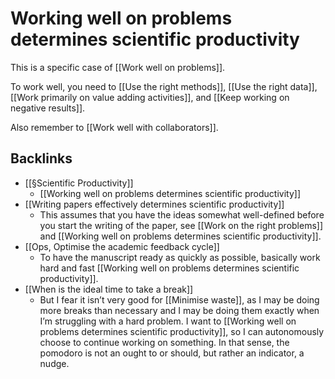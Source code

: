 # Working well on problems determines scientific productivity
This is a specific case of [[Work well on problems]].

To work well, you need to [[Use the right methods]], [[Use the right data]], [[Work primarily on value adding activities]], and [[Keep working on negative results]].

Also remember to [[Work well with collaborators]].

## Backlinks
* [[§Scientific Productivity]]
	* [[Working well on problems determines scientific productivity]]
* [[Writing papers effectively determines scientific productivity]]
	* This assumes that you have the ideas somewhat well-defined before you start the writing of the paper, see [[Work on the right problems]] and [[Working well on problems determines scientific productivity]].
* [[Ops, Optimise the academic feedback cycle]]
	* To have the manuscript ready as quickly as possible, basically work hard and fast [[Working well on problems determines scientific productivity]].
* [[When is the ideal time to take a break]]
	* But I fear it isn’t very good for [[Minimise waste]], as I may be doing more breaks than necessary and I may be doing them exactly when I’m struggling with a hard problem. I want to [[Working well on problems determines scientific productivity]], so I can autonomously choose to continue working on something. In that sense, the pomodoro is not an ought to or should, but rather an indicator, a nudge.

<!-- #service -->

<!-- {BearID:4A008000-FD9C-4CDD-A9F9-86614DCB3699-15756-0000130C11A67494} -->
